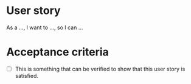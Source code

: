 # User story
As a ..., I want to ..., so I can ...

# Acceptance criteria

- [ ] This is something that can be verified to show that this user story is satisfied.
